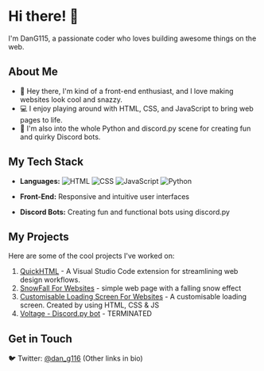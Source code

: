 # Hi there! 👋

I'm DanG115, a passionate coder who loves building awesome things on the web.

## About Me

- 🚀 Hey there, I'm kind of a front-end enthusiast, and I love making websites look cool and snazzy.
- 💻 I enjoy playing around with HTML, CSS, and JavaScript to bring web pages to life.
- 🐍 I'm also into the whole Python and discord.py scene for creating fun and quirky Discord bots.


## My Tech Stack

- **Languages:**
  ![HTML](https://img.shields.io/badge/HTML-5-blue?style=flat&logo=html5&logoColor=white)
  ![CSS](https://img.shields.io/badge/CSS-3-blue?style=flat&logo=css3&logoColor=white)
  ![JavaScript](https://img.shields.io/badge/JavaScript-ES6-yellow?style=flat&logo=javascript&logoColor=white)
  ![Python](https://img.shields.io/badge/Python-3.7%2B-blue?style=flat&logo=python&logoColor=white)

- **Front-End:** Responsive and intuitive user interfaces

- **Discord Bots:** Creating fun and functional bots using discord.py

## My Projects

Here are some of the cool projects I've worked on:

1. [QuickHTML](https://github.com/DanG115/QuickHTML) - A Visual Studio Code extension for streamlining web design workflows.
2. [SnowFall For Websites](https://github.com/DanG115/snow-fall) - simple web page with a falling snow effect
3. [Customisable Loading Screen For Websites](https://github.com/DanG115/websiteloader-v2) - A customisable loading screen. Created by using HTML, CSS & JS 
4. [Voltage - Discord.py bot](https://github.com/DanG115/Voltage-Bot-23) - TERMINATED

## Get in Touch

🐦 Twitter: [@dan_g116](https://twitter.com/dan_g116)
(Other links in bio)

